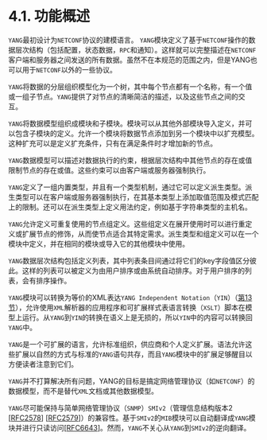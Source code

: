 # 4.1. 功能概述

`YANG`最初设计为`NETCONF`协议的建模语言。 `YANG`模块定义了基于`NETCONF`操作的数据层次结构（包括配置，状态数据，`RPC`和通知）。这样就可以完整描述在`NETCONF`客户端和服务器之间发送的所有数据。虽然不在本规范的范围之内，但是YANG也可以用于`NETCONF`以外的一些协议。

`YANG`将数据的分层组织模型化为一个树，其中每个节点都有一个名称，有一个值或一组子节点。`YANG`提供了对节点的清晰简洁的描述，以及这些节点之间的交互。

`YANG`将数据模型组织成模块和子模块。模块可以从其他外部模块导入定义，并可以包含子模块的定义。允许一个模块将数据节点添加到另一个模块中以扩充模型。这种扩充可以是定义扩充条件，只有在满足条件时才增加新的节点。

`YANG`数据模型可以描述对数据执行的约束，根据层次结构中其他节点的存在或值限制节点的存在或值。这些约束可以由客户端或服务器强制执行。

`YANG`定义了一组内置类型，并且有一个类型机制，通过它可以定义派生类型。派生类型可以在客户端或服务器强制执行，在其基本类型上添加取值范围及模式匹配上的限制。还可以在派生类型上定义用法约定，例如基于字符串类型的主机名。

`YANG`允许定义可重复使用的节点组定义。这些组定义在展开使用时可以进行重定义或扩展节点的修饰，从而使节点适合其特定需求。派生类型和组定义可以在一个模块中定义，并在相同的模块或导入它的其他模块中使用。

`YANG`数据层次结构包括定义列表，其中列表条目间通过将它们的key字段值区分彼此。这样的列表可以被定义为由用户排序或由系统自动排序。对于用户排序的列表，会有排序操作。

`YANG`模块可以转换为等价的XML表达`YANG Independent Notation`（`YIN`）（[第13节](../section-13/README.md)），允许使用`XML`解析器的应用程序和可扩展样式表语言转换（`XSLT`）脚本在模型上运行。从`YANG`到`YIN`的转换在语义上是无损的，所以`YIN`中的内容可以转换回`YANG`中。

`YANG`是一个可扩展的语言，允许标准组织，供应商和个人定义扩展。语法允许这些扩展以自然的方式与标准的`YANG`语句共存，而且`YANG`模块中的扩展足够醒目以方便读者注意到它们。

`YANG`并不打算解决所有问题，YANG的目标是搞定网络管理协议（如`NETCONF`）的数据模型，而不是替代`XML`文档或其他数据模型。

`YANG`尽可能保持与简单网络管理协议（`SNMP`）`SMIv2`（管理信息结构版本2 [[RFC2578](https://tools.ietf.org/html/rfc2578)] [[RFC2579](https://tools.ietf.org/html/rfc2579)]）的兼容性。基于`SMIv2`的`MIB`模块可以自动翻译成`YANG`模块并进行只读访问[[RFC6643](https://tools.ietf.org/html/rfc6643)]。然而，`YANG`不关心从`YANG`到`SMIv2`的逆向翻译。
